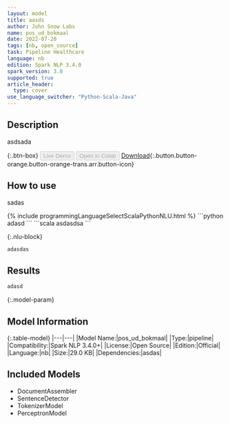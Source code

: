 ```yaml
---
layout: model
title: aasds
author: John Snow Labs
name: pos_ud_bokmaal
date: 2022-07-20
tags: [nb, open_source]
task: Pipeline Healthcare
language: nb
edition: Spark NLP 3.4.0
spark_version: 3.0
supported: true
article_header:
  type: cover
use_language_switcher: "Python-Scala-Java"
---
```


## Description

asdsada

{:.btn-box}
<button class="button button-orange" disabled>Live Demo</button>
<button class="button button-orange" disabled>Open in Colab</button>
[Download](https://s3.amazonaws.com/auxdata.johnsnowlabs.com/public/models/pos_ud_bokmaal_nb_3.4.0_3.0_1658348923589.zip){:.button.button-orange.button-orange-trans.arr.button-icon}

## How to use

sadas

<div class="tabs-box" markdown="1">
{% include programmingLanguageSelectScalaPythonNLU.html %}
```python
adasd
```
```scala
asdasdsa
```

{:.nlu-block}
```python
adasdas
```
</div>

## Results

```bash
adasd
```

{:.model-param}
## Model Information

{:.table-model}
|---|---|
|Model Name:|pos_ud_bokmaal|
|Type:|pipeline|
|Compatibility:|Spark NLP 3.4.0+|
|License:|Open Source|
|Edition:|Official|
|Language:|nb|
|Size:|29.0 KB|
|Dependencies:|asdas|

## Included Models

- DocumentAssembler
- SentenceDetector
- TokenizerModel
- PerceptronModel